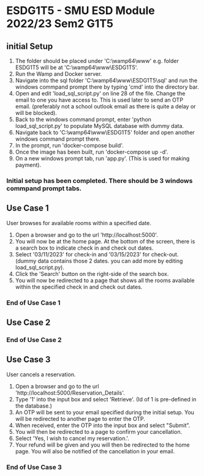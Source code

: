 # ESDG1T5 - SMU ESD Module 2022/23 Sem2 G1T5
## initial Setup
1. The folder should be placed under 'C:\wamp64\www\' e.g. folder ESDG1T5 will be at 'C:\wamp64\www\ESDG1T5'.
2. Run the Wamp and Docker server.
3. Navigate into the sql folder 'C:\wamp64\www\ESDG1T5\sql' and run the windows commpand prompt there by typing 'cmd' into the directory bar.
4. Open and edit 'load_sql_script.py' on line 28 of the file. Change the email to one you have access to. This is used later to send an OTP email. (preferably not a school outlook email as there is quite a delay or will be blocked).
5. Back to the windows command prompt, enter 'python load_sql_script.py' to populate MySQL database with dummy data.
6. Navigate back to 'C:\wamp64\www\ESDG1T5' folder and open another windows command prompt there.
7. In the prompt, run 'docker-compose build'.
8. Once the image has been built, run 'docker-compose up -d'.
9. On a new windows prompt tab, run 'app.py'. (This is used for making payment).
### Initial setup has been completed. There should be 3 windows commpand prompt tabs.

## Use Case 1
User browses for available rooms within a specified date.
1. Open a browser and go to the url 'http://localhost:5000'.
2. You will now be at the home page. At the bottom of the screen, there is a search box to indicate check in and check out dates.
3. Select '03/11/2023' for check-in and '03/15/2023' for check-out. (dummy data contains those 2 dates. you can add more by editing load_sql_script.py).
4. Click the 'Search' button on the right-side of the search box.
5. You will now be redirected to a page that shows all the rooms available within the specified check in and check out dates.
### End of Use Case 1

## Use Case 2


### End of Use Case 2

## Use Case 3
User cancels a reservation.
1. Open a browser and go to the url 'http://localhost:5000/Reservation_Details'.
2. Type '1' into the input box and select 'Retrieve'. (Id of 1 is pre-defined in the database.)
3. An OTP will be sent to your email specified during the initial setup. You will be redirected to another page to enter the OTP.
4. When received, enter the OTP into the input box and select "Submit".
5. You will then be redirected to a page to confirm your cancellation.
6. Select 'Yes, I wish to cancel my reservation.'.
7. Your refund will be given and you will then be redirected to the home page. You will also be notified of the cancellation in your email.
### End of Use Case 3